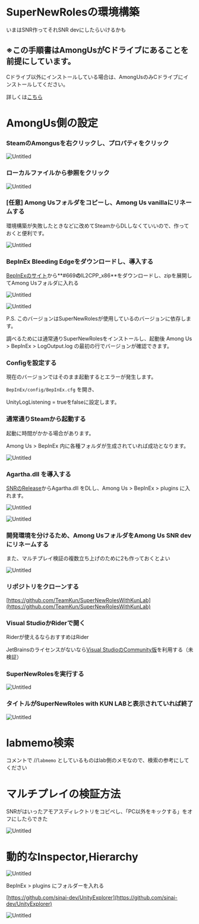 # SuperNewRolesの環境構築

いまはSNR作ってそれSNR devにしたらいけるかも

## ※この手順書はAmongUsがCドライブにあることを前提にしています。

Cドライブ以外にインストールしている場合は、AmongUsのみCドライブにインストールしてください。

詳しくは[こちら](https://www.diskpart.com/jp/articles/move-steam-games-to-another-drive.html)

# AmongUs側の設定

### SteamのAmongusを右クリックし、プロパティをクリック

![Untitled](img/Untitled.png)

### ローカルファイルから参照をクリック

![Untitled](img/Untitled%201.png)

### [任意] Among Usフォルダをコピーし、Among Us vanillaにリネームする

環境構築が失敗したときなどに改めてSteamからDLしなくていいので、作っておくと便利です。

![Untitled](img/Untitled%202.png)

### ****BepInEx Bleeding Edgeをダウンロードし、導入する****

[BepInExのサイト](https://builds.bepinex.dev/projects/bepinex_be)から**#669**の**IL2CPP_x86**をダウンロードし、zipを展開してAmong Usフォルダに入れる

![Untitled](img/Untitled%203.png)

![Untitled](img/Untitled%204.png)

P.S. このバージョンはSuperNewRolesが使用しているのバージョンに依存します。

調べるためには通常通りSuperNewRolesをインストールし、起動後 Among Us > BepInEx > LogOutput.log の最初の行でバージョンが確認できます。

### Configを設定する

現在のバージョンではそのまま起動するとエラーが発生します。

`BepInEx/config/BepInEx.cfg` を開き、

UnityLogListening = trueをfalseに設定します。

### 通常通りSteamから起動する

起動に時間がかかる場合があります。

Among Us > BepInEx 内に各種フォルダが生成されていれば成功となります。

![Untitled](img/Untitled%205.png)

### Agartha.dll を導入する

[SNRのRelease](https://github.com/ykundesu/SuperNewRoles/releases)からAgartha.dll をDLし、Among Us > BepInEx > plugins に入れます。

![Untitled](img/Untitled%206.png)

![Untitled](img/Untitled%207.png)

### 開発環境を分けるため、Among UsフォルダをAmong Us SNR devにリネームする

また、マルチプレイ検証の複数立ち上げのために2も作っておくとよい

![Untitled](img/Untitled%208.png)

### リポジトリをクローンする

[https://github.com/TeamKun/SuperNewRolesWithKunLab](https://github.com/TeamKun/SuperNewRolesWithKunLab)

### Visual StudioかRiderで開く

Riderが使えるならおすすめはRider

JetBrainsのライセンスがないなら[Visual StudioのCommunity版](https://visualstudio.microsoft.com/ja/vs/community/)を利用する（未検証）

### SuperNewRolesを実行する

![Untitled](img/Untitled%209.png)

### タイトルがSuperNewRoles with KUN LABと表示されていれば終了

![Untitled](img/Untitled%2010.png)

# labmemo検索

コメントで //`labmemo` としているものはlab側のメモなので、検索の参考にしてください

# マルチプレイの検証方法

SNRがはいったアモアスディレクトリをコピペし、「PC以外をキックする」をオフにしたらできた

![Untitled](img/Untitled%2011.png)

# 動的なInspector,Hierarchy

![Untitled](img/Untitled%2012.png)

BepInEx > plugins にフォルダーを入れる

[https://github.com/sinai-dev/UnityExplorer](https://github.com/sinai-dev/UnityExplorer)

![Untitled](img/Untitled%2013.png)